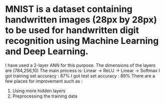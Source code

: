 # MNIST is a dataset containing handwritten images (28px by 28px) to be used for handwritten digit recognition using Machine Learning and Deep Learning.
I have used a 2-layer ANN for this purpose.
The dimensions of the layers are (784,256,10)
The main process is: Linear -> ReLU -> Linear -> Softmax
I got training set accuracy : 87%
I got test set accuracy : 89%
There are a few places for improvement such as :
1) Using more hidden layers
2) Preprocessing the training data
